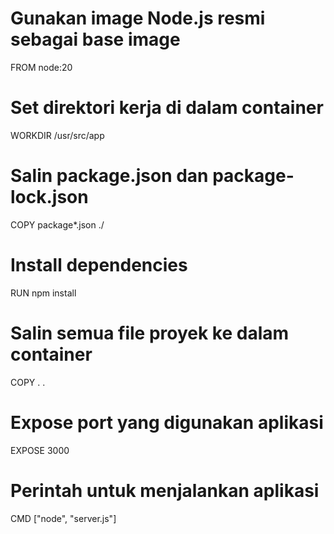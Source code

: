 # Gunakan image Node.js resmi sebagai base image
FROM node:20

# Set direktori kerja di dalam container
WORKDIR /usr/src/app

# Salin package.json dan package-lock.json
COPY package*.json ./

# Install dependencies
RUN npm install

# Salin semua file proyek ke dalam container
COPY . .

# Expose port yang digunakan aplikasi
EXPOSE 3000

# Perintah untuk menjalankan aplikasi
CMD ["node", "server.js"]